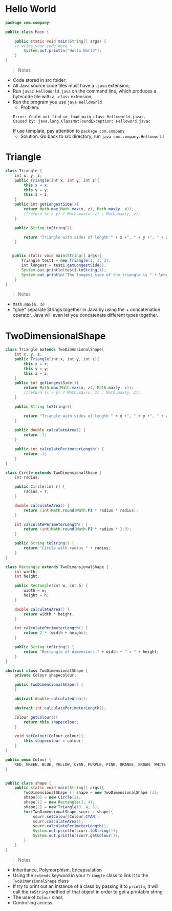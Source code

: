 

# Hello World

```java
package com.company;

public class Main {

    public static void main(String[] args) {
	// write your code here
        System.out.println("Hello World");
    }
}
```
> Notes
- Code stored in src folder;
- All Java source code files must have a `.java` extension;
- Run `javac HelloWorld.java` on the command line, which produces a bytecode file with a `.class` extension;
- Run the program you use `java HelloWorld` 
    - Problem: 
    ```
    Error: Could not find or load main class Helloworld.javac. 
    Caused by: java.lang.ClassNotFoundException: Helloword.javac
    ```
    If use template, pay attention to `package com.company`
    - Solution: 
    Go back to src directory, run `java com.company.Helloworld`
    

# Triangle
```java
class Triangle {
    int x, y, z;
    public Triangle(int x, int y, int z){
        this.x = x;
        this.y = y;
        this.z = z;
    }
    public int getLongestSide(){
        return Math.max(Math.max(x, z), Math.max(y, z));
        //return (x > y) ? Math.max(x, z) : Math.max(y, z);
    }

    public String toString(){

        return "Triangle with sides of length " + x +", " + y +", " + z;
    }


   public static void main(String[] args){
       Triangle test1 = new Triangle(1, 3, 3);
       int longest = test1.getLongestSide();
       System.out.println(test1.toString());
       System.out.println("The longest side of the triangle is " + longest);
    }
}
```
> Notes
-  `Math.max(a, b)`
-  "glue" separate Strings together in Java by using the + concatenation operator. Java will even let you concatenate different types together.


# TwoDimensionalShape
```java
class Triangle extends TwoDimensionalShape{
    int x, y, z;
    public Triangle(int x, int y, int z){
        this.x = x;
        this.y = y;
        this.z = z;
    }
    public int getLongestSide(){
        return Math.max(Math.max(x, z), Math.max(y, z));
        //return (x > y) ? Math.max(x, z) : Math.max(y, z);
    }

    public String toString(){

        return "Triangle with sides of length " + x +", " + y +", " + z;
    }
    
    public double calculateArea() {
        return -1;
    }

    public int calculatePerimeterLength() {
        return -1;
    }
}

class Circle extends TwoDimensionalShape {
    int radius;

    public Circle(int r) {
        radius = r;
    }

    double calculateArea() {
        return (int)Math.round(Math.PI * radius * radius);
    }

    int calculatePerimeterLength() {
        return (int)Math.round(Math.PI * radius * 2.0);
    }

    public String toString() {
        return "Circle with radius " + radius;
    }
}

class Rectangle extends TwoDimensionalShape {
    int width;
    int height;

    public Rectangle(int w, int h) {
        width = w;
        height = h;
    }

    double calculateArea() {
        return width * height;
    }

    int calculatePerimeterLength() {
        return 2 * (width + height);
    }

    public String toString() {
        return "Rectangle of dimensions " + width + " x " + height;
    }
}

abstract class TwoDimensionalShape {
    private Colour shapecolour;

    public TwoDimensionalShape() {
    }

    abstract double calculateArea();

    abstract int calculatePerimeterLength();

    Colour getColour(){
        return this.shapecolour;
    }

    void setColour(Colour colour){
        this.shapecolour = colour;
    }
}

public enum Colour {
    RED, GREEN, BLUE, YELLOW, CYAN, PURPLE, PINK, ORANGE, BROWN, WHITE, BLACK, GREY
}


public class shape {
    public static void main(String[] args){
        TwoDimensionalShape [] shape = new TwoDimensionalShape [3];
        shape[0] = new Circle(2);
        shape[1] = new Rectangle(3, 4);
        shape[2] = new Triangle(3, 4, 5);
        for(TwoDimensionalShape scurr : shape){
            scurr.setColour(Colour.CYAN);
            scurr.calculateArea();
            scurr.calculatePerimeterLength();
            System.out.println(scurr.toString());
            System.out.println(scurr.getColour());
        }
    }
}
 ```
 
> Notes
- Inheritance, Polymorphism, Encapsulation
- Using the `extends` keyword in your `Triangle` class to link it to the `TwoDimensionalShape` class
- If try to print out an instance of a class by passing it to `println`, it will call the `toString` method of that object in order to get a printable string
- The use of `Colour` class
- Controlling access
